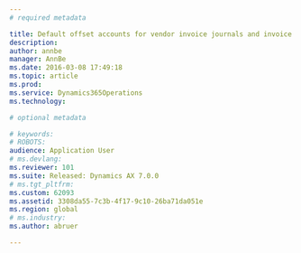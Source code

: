 ```yaml
---
# required metadata

title: Default offset accounts for vendor invoice journals and invoice approval journals | Microsoft Docs
description: 
author: annbe
manager: AnnBe
ms.date: 2016-03-08 17:49:18
ms.topic: article
ms.prod: 
ms.service: Dynamics365Operations
ms.technology: 

# optional metadata

# keywords: 
# ROBOTS: 
audience: Application User
# ms.devlang: 
ms.reviewer: 101
ms.suite: Released: Dynamics AX 7.0.0
# ms.tgt_pltfrm: 
ms.custom: 62093
ms.assetid: 3308da55-7c3b-4f17-9c10-26ba71da051e
ms.region: global
# ms.industry: 
ms.author: abruer

---
```



